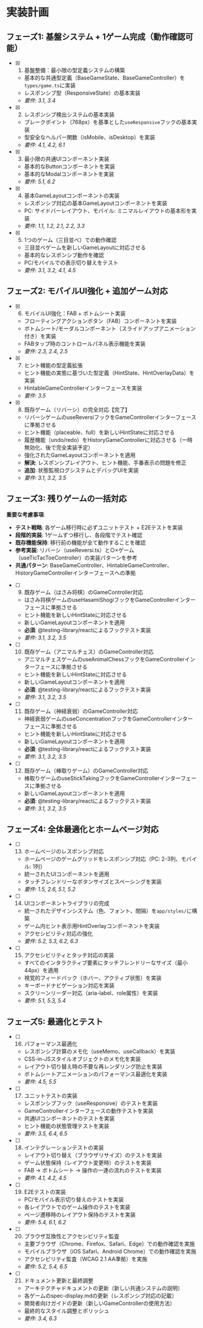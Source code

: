 # 実装計画

## フェーズ1: 基盤システム + 1ゲーム完成（動作確認可能）

- [x] 1. 基盤整備：最小限の型定義システムの構築
  - 基本的な共通型定義（BaseGameState、BaseGameController）を`types/game.ts`に実装
  - レスポンシブ型（ResponsiveState）の基本実装
  - _要件: 3.1, 3.4_

- [x] 2. レスポンシブ検出システムの基本実装
  - ブレークポイント（768px）を基準とした`useResponsive`フックの基本実装
  - 型安全なヘルパー関数（isMobile、isDesktop）を実装
  - _要件: 4.1, 4.2, 6.1_

- [x] 3. 最小限の共通UIコンポーネント実装
  - 基本的なButtonコンポーネントを実装
  - 基本的なModalコンポーネントを実装
  - _要件: 5.1, 6.2_

- [x] 4. 基本GameLayoutコンポーネントの実装
  - レスポンシブ対応の基本GameLayoutコンポーネントを実装
  - PC: サイドバーレイアウト、モバイル: ミニマルレイアウトの基本形を実装
  - _要件: 1.1, 1.2, 2.1, 2.2, 3.3_

- [x] 5. 1つのゲーム（三目並べ）での動作確認
  - 三目並べゲームを新しいGameLayoutに対応させる
  - 基本的なレスポンシブ動作を確認
  - PC/モバイルでの表示切り替えをテスト
  - _要件: 3.1, 3.2, 4.1, 4.5_

## フェーズ2: モバイルUI強化 + 追加ゲーム対応

- [x] 6. モバイルUI強化：FAB + ボトムシート実装
  - フローティングアクションボタン（FAB）コンポーネントを実装
  - ボトムシート/モーダルコンポーネント（スライドアップアニメーション付き）を実装
  - FABタップ時のコントロールパネル表示機能を実装
  - _要件: 2.3, 2.4, 2.5_

- [x] 7. ヒント機能の型定義拡張
  - ヒント機能の実態に基づいた型定義（HintState、HintOverlayData）を実装
  - HintableGameControllerインターフェースを実装
  - _要件: 3.5_

- [x] 8. 既存ゲーム（リバーシ）の完全対応【完了】
  - リバーシゲームのuseReversiフックをGameControllerインターフェースに準拠させる
  - ヒント機能（placeable、full）を新しいHintStateに対応させる
  - 履歴機能（undo/redo）をHistoryGameControllerに対応させる（一時無効化、後で完全実装予定）
  - 強化されたGameLayoutコンポーネントを適用
  - **解決**: レスポンシブレイアウト、ヒント機能、手番表示の問題を修正
  - **追加**: 状態監視ログシステムとデバッグUIを実装
  - _要件: 3.1, 3.2, 3.5_

## フェーズ3: 残りゲームの一括対応

**重要な考慮事項**:
- **テスト戦略**: 各ゲーム移行時に必ずユニットテスト + E2Eテストを実装
- **段階的実装**: 1ゲームずつ移行し、各段階でテスト確認
- **既存機能保持**: 移行前の機能が全て動作することを確認
- **参考実装**: リバーシ（useReversi.ts）と○×ゲーム（useTicTacToeController）の実装パターンを参考
- **共通パターン**: BaseGameController、HintableGameController、HistoryGameControllerインターフェースへの準拠

- [ ] 9. 既存ゲーム（はさみ将棋）のGameController対応
  - はさみ将棋ゲームのuseHasamiShogiフックをGameControllerインターフェースに準拠させる
  - ヒント機能を新しいHintStateに対応させる
  - 新しいGameLayoutコンポーネントを適用
  - **必須**: @testing-library/reactによるフックテスト実装
  - _要件: 3.1, 3.2, 3.5_

- [ ] 10. 既存ゲーム（アニマルチェス）のGameController対応
  - アニマルチェスゲームのuseAnimalChessフックをGameControllerインターフェースに準拠させる
  - ヒント機能を新しいHintStateに対応させる
  - 新しいGameLayoutコンポーネントを適用
  - **必須**: @testing-library/reactによるフックテスト実装
  - _要件: 3.1, 3.2, 3.5_

- [ ] 11. 既存ゲーム（神経衰弱）のGameController対応
  - 神経衰弱ゲームのuseConcentrationフックをGameControllerインターフェースに準拠させる
  - ヒント機能を新しいHintStateに対応させる
  - 新しいGameLayoutコンポーネントを適用
  - **必須**: @testing-library/reactによるフックテスト実装
  - _要件: 3.1, 3.2, 3.5_

- [ ] 12. 既存ゲーム（棒取りゲーム）のGameController対応
  - 棒取りゲームのuseStickTakingフックをGameControllerインターフェースに準拠させる
  - 新しいGameLayoutコンポーネントを適用
  - **必須**: @testing-library/reactによるフックテスト実装
  - _要件: 3.1, 3.2, 3.5_

## フェーズ4: 全体最適化とホームページ対応

- [ ] 13. ホームページのレスポンシブ対応
  - ホームページのゲームグリッドをレスポンシブ対応（PC: 2-3列、モバイル: 1列）
  - 統一されたUIコンポーネントを適用
  - タッチフレンドリーなボタンサイズとスペーシングを実装
  - _要件: 1.5, 2.6, 5.1, 5.2_

- [ ] 14. UIコンポーネントライブラリの完成
  - 統一されたデザインシステム（色、フォント、間隔）を`app/styles/`に構築
  - ゲーム内ヒント表示用HintOverlayコンポーネントを実装
  - アクセシビリティ対応の強化
  - _要件: 5.2, 5.3, 6.2, 6.3_

- [ ] 15. アクセシビリティとタッチ対応の実装
  - すべてのインタラクティブ要素にタッチフレンドリーなサイズ（最小44px）を適用
  - 視覚的フィードバック（ホバー、アクティブ状態）を実装
  - キーボードナビゲーション対応を実装
  - スクリーンリーダー対応（aria-label、role属性）を実装
  - _要件: 5.1, 5.3, 5.4_

## フェーズ5: 最適化とテスト

- [ ] 16. パフォーマンス最適化
  - レスポンシブ計算のメモ化（useMemo、useCallback）を実装
  - CSS-in-JSスタイルオブジェクトのメモ化を実装
  - レイアウト切り替え時の不要な再レンダリング防止を実装
  - ボトムシートアニメーションのパフォーマンス最適化を実装
  - _要件: 4.5, 5.5_

- [ ] 17. ユニットテストの実装
  - レスポンシブフック（useResponsive）のテストを実装
  - GameControllerインターフェースの動作テストを実装
  - 共通UIコンポーネントのテストを実装
  - ヒント機能の状態管理テストを実装
  - _要件: 3.5, 6.4, 6.5_

- [ ] 18. インテグレーションテストの実装
  - レイアウト切り替え（ブラウザリサイズ）のテストを実装
  - ゲーム状態保持（レイアウト変更時）のテストを実装
  - FAB → ボトムシート → 操作の一連の流れのテストを実装
  - _要件: 4.1, 4.2, 4.5_

- [ ] 19. E2Eテストの実装
  - PC/モバイル表示切り替えのテストを実装
  - 各レイアウトでのゲーム操作のテストを実装
  - ページ遷移時のレイアウト保持のテストを実装
  - _要件: 5.4, 6.1, 6.2_

- [ ] 20. ブラウザ互換性とアクセシビリティ監査
  - 主要ブラウザ（Chrome、Firefox、Safari、Edge）での動作確認を実施
  - モバイルブラウザ（iOS Safari、Android Chrome）での動作確認を実施
  - アクセシビリティ監査（WCAG 2.1 AA準拠）を実施
  - _要件: 5.2, 5.4, 6.5_

- [ ] 21. ドキュメント更新と最終調整
  - アーキテクチャドキュメントの更新（新しい共通システムの説明）
  - 各ゲームのspec-display.mdの更新（レスポンシブ対応の記載）
  - 開発者向けガイドの更新（新しいGameControllerの使用方法）
  - 最終的なスタイル調整とポリッシュ
  - _要件: 3.4, 6.3_